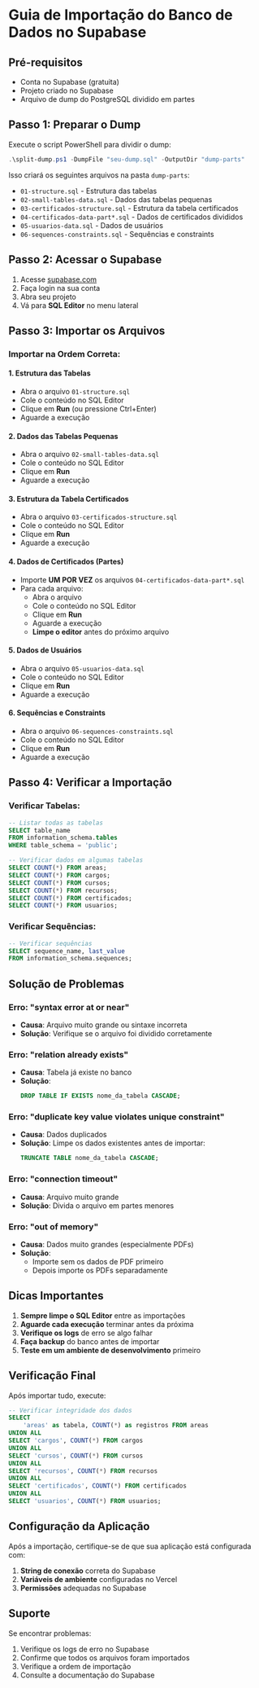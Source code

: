 # Guia de Importação do Banco de Dados no Supabase

## Pré-requisitos
- Conta no Supabase (gratuita)
- Projeto criado no Supabase
- Arquivo de dump do PostgreSQL dividido em partes

## Passo 1: Preparar o Dump

Execute o script PowerShell para dividir o dump:

```powershell
.\split-dump.ps1 -DumpFile "seu-dump.sql" -OutputDir "dump-parts"
```

Isso criará os seguintes arquivos na pasta `dump-parts`:
- `01-structure.sql` - Estrutura das tabelas
- `02-small-tables-data.sql` - Dados das tabelas pequenas
- `03-certificados-structure.sql` - Estrutura da tabela certificados
- `04-certificados-data-part*.sql` - Dados de certificados divididos
- `05-usuarios-data.sql` - Dados de usuários
- `06-sequences-constraints.sql` - Sequências e constraints

## Passo 2: Acessar o Supabase

1. Acesse [supabase.com](https://supabase.com)
2. Faça login na sua conta
3. Abra seu projeto
4. Vá para **SQL Editor** no menu lateral

## Passo 3: Importar os Arquivos

### Importar na Ordem Correta:

#### 1. Estrutura das Tabelas
- Abra o arquivo `01-structure.sql`
- Cole o conteúdo no SQL Editor
- Clique em **Run** (ou pressione Ctrl+Enter)
- Aguarde a execução

#### 2. Dados das Tabelas Pequenas
- Abra o arquivo `02-small-tables-data.sql`
- Cole o conteúdo no SQL Editor
- Clique em **Run**
- Aguarde a execução

#### 3. Estrutura da Tabela Certificados
- Abra o arquivo `03-certificados-structure.sql`
- Cole o conteúdo no SQL Editor
- Clique em **Run**
- Aguarde a execução

#### 4. Dados de Certificados (Partes)
- Importe **UM POR VEZ** os arquivos `04-certificados-data-part*.sql`
- Para cada arquivo:
  - Abra o arquivo
  - Cole o conteúdo no SQL Editor
  - Clique em **Run**
  - Aguarde a execução
  - **Limpe o editor** antes do próximo arquivo

#### 5. Dados de Usuários
- Abra o arquivo `05-usuarios-data.sql`
- Cole o conteúdo no SQL Editor
- Clique em **Run**
- Aguarde a execução

#### 6. Sequências e Constraints
- Abra o arquivo `06-sequences-constraints.sql`
- Cole o conteúdo no SQL Editor
- Clique em **Run**
- Aguarde a execução

## Passo 4: Verificar a Importação

### Verificar Tabelas:
```sql
-- Listar todas as tabelas
SELECT table_name 
FROM information_schema.tables 
WHERE table_schema = 'public';

-- Verificar dados em algumas tabelas
SELECT COUNT(*) FROM areas;
SELECT COUNT(*) FROM cargos;
SELECT COUNT(*) FROM cursos;
SELECT COUNT(*) FROM recursos;
SELECT COUNT(*) FROM certificados;
SELECT COUNT(*) FROM usuarios;
```

### Verificar Sequências:
```sql
-- Verificar sequências
SELECT sequence_name, last_value 
FROM information_schema.sequences;
```

## Solução de Problemas

### Erro: "syntax error at or near"
- **Causa**: Arquivo muito grande ou sintaxe incorreta
- **Solução**: Verifique se o arquivo foi dividido corretamente

### Erro: "relation already exists"
- **Causa**: Tabela já existe no banco
- **Solução**: 
  ```sql
  DROP TABLE IF EXISTS nome_da_tabela CASCADE;
  ```

### Erro: "duplicate key value violates unique constraint"
- **Causa**: Dados duplicados
- **Solução**: Limpe os dados existentes antes de importar:
  ```sql
  TRUNCATE TABLE nome_da_tabela CASCADE;
  ```

### Erro: "connection timeout"
- **Causa**: Arquivo muito grande
- **Solução**: Divida o arquivo em partes menores

### Erro: "out of memory"
- **Causa**: Dados muito grandes (especialmente PDFs)
- **Solução**: 
  - Importe sem os dados de PDF primeiro
  - Depois importe os PDFs separadamente

## Dicas Importantes

1. **Sempre limpe o SQL Editor** entre as importações
2. **Aguarde cada execução** terminar antes da próxima
3. **Verifique os logs** de erro se algo falhar
4. **Faça backup** do banco antes de importar
5. **Teste em um ambiente de desenvolvimento** primeiro

## Verificação Final

Após importar tudo, execute:

```sql
-- Verificar integridade dos dados
SELECT 
    'areas' as tabela, COUNT(*) as registros FROM areas
UNION ALL
SELECT 'cargos', COUNT(*) FROM cargos
UNION ALL
SELECT 'cursos', COUNT(*) FROM cursos
UNION ALL
SELECT 'recursos', COUNT(*) FROM recursos
UNION ALL
SELECT 'certificados', COUNT(*) FROM certificados
UNION ALL
SELECT 'usuarios', COUNT(*) FROM usuarios;
```

## Configuração da Aplicação

Após a importação, certifique-se de que sua aplicação está configurada com:

1. **String de conexão** correta do Supabase
2. **Variáveis de ambiente** configuradas no Vercel
3. **Permissões** adequadas no Supabase

## Suporte

Se encontrar problemas:
1. Verifique os logs de erro no Supabase
2. Confirme que todos os arquivos foram importados
3. Verifique a ordem de importação
4. Consulte a documentação do Supabase 